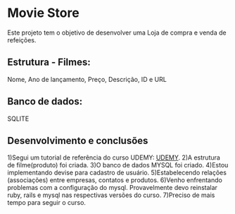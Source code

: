 # Movie Store

Este projeto tem o objetivo de desenvolver uma Loja de compra e venda de refeições.

## Estrutura - Filmes:
Nome, Ano de lançamento, Preço, Descrição, ID e URL

## Banco de dados:
SQLITE

## Desenvolvimento e conclusões
1)Segui um tutorial de referência do curso UDEMY: [UDEMY](https://www.udemy.com/course/learn-how-to-build-a-ruby-on-rails-marketplace-from-scratch/).
2)A estrutura de filme(produto) foi criada. 
3)O banco de dados MYSQL foi criado. 
4)Estou implementando devise para cadastro de usuário.
5)Estabelecendo relações (associações) entre empresas, contatos e produtos. 
6)Venho enfrentando problemas com a configuração do mysql. Provavelmente devo reinstalar ruby, rails e mysql nas respectivas versões do curso.
7)Preciso de mais tempo para seguir o curso.
























